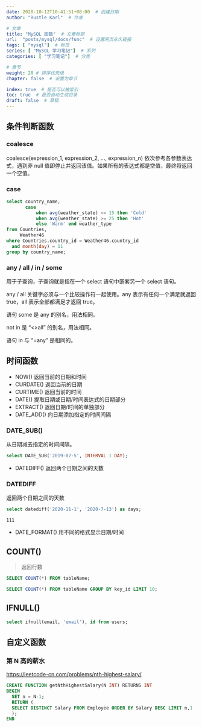 ```yaml
---
date: 2020-10-12T10:41:51+08:00  # 创建日期
author: "Rustle Karl"  # 作者

# 文章
title: "MySQL 函数"  # 文章标题
url:  "posts/mysql/docs/func"  # 设置网页永久链接
tags: [ "mysql"]  # 标签
series: [ "MySQL 学习笔记"]  # 系列
categories: [ "学习笔记"]  # 分类

# 章节
weight: 20 # 排序优先级
chapter: false  # 设置为章节

index: true  # 是否可以被索引
toc: true  # 是否自动生成目录
draft: false  # 草稿
---
```


## 条件判断函数

### coalesce

coalesce(expression_1, expression_2, ..., expression_n) 依次参考各参数表达式，遇到非 null 值即停止并返回该值。如果所有的表达式都是空值，最终将返回一个空值。

### case

```sql
select country_name,
       case
           when avg(weather_state) <= 15 then 'Cold'
           when avg(weather_state) >= 25 then 'Hot'
           else 'Warm' end weather_type
from Countries,
     Weather46
where Countries.country_id = Weather46.country_id
  and month(day) = 11
group by country_name;
```

### any / all / in / some

用于子查询，子查询就是指在一个 select 语句中嵌套另一个 select 语句。

any / all 关键字必须与一个比较操作符一起使用。any 表示有任何一个满足就返回 true，all 表示全部都满足才返回 true。

语句 some 是 any 的别名，用法相同。

not in 是 “<>all” 的别名，用法相同。

语句 in 与 “=any” 是相同的。

## 时间函数

- NOW() 返回当前的日期和时间
- CURDATE() 返回当前的日期
- CURTIME() 返回当前的时间
- DATE() 提取日期或日期/时间表达式的日期部分
- EXTRACT() 返回日期/时间的单独部分
- DATE_ADD() 向日期添加指定的时间间隔

### DATE_SUB() 

从日期减去指定的时间间隔。

```sql
select DATE_SUB('2019-07-5', INTERVAL 1 DAY);
```

- DATEDIFF() 返回两个日期之间的天数

### DATEDIFF

返回两个日期之间的天数

```sql
select datediff('2020-11-1', '2020-7-13') as days;
```

```
111
```

- DATE_FORMAT() 用不同的格式显示日期/时间

## COUNT()

> 返回行数

```sql
SELECT COUNT(*) FROM tableName;
```

```sql
SELECT COUNT(*) FROM tableName GROUP BY key_id LIMIT 10;
```

## IFNULL()

```sql
select ifnull(email, 'email'), id from users;
```

## 自定义函数

### 第 N 高的薪水

https://leetcode-cn.com/problems/nth-highest-salary/

```sql
CREATE FUNCTION getNthHighestSalary(N INT) RETURNS INT
BEGIN
  SET n = N-1;
  RETURN (     
  SELECT DISTINCT Salary FROM Employee ORDER BY Salary DESC LIMIT n,1
  );
END
```

```sql

```

```sql

```

```sql

```

```sql

```

```sql

```

```sql

```

